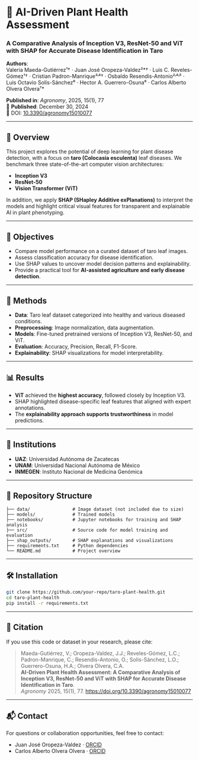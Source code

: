 # 🌿 AI-Driven Plant Health Assessment  
### A Comparative Analysis of Inception V3, ResNet-50 and ViT with SHAP for Accurate Disease Identification in Taro

**Authors**:  
Valeria Maeda-Gutiérrez¹† · Juan José Oropeza-Valdez²*† · Luis C. Reveles-Gómez¹† · Cristian Padron-Manrique³˒⁴† · Osbaldo Resendis-Antonio²˒⁴˒⁵ · Luis Octavio Solís-Sánchez⁶ · Hector A. Guerrero-Osuna⁶ · Carlos Alberto Olvera Olvera⁷*

**Published in**: *Agronomy*, 2025, 15(1), 77  
📅 **Published**: December 30, 2024  
🔗 DOI: [10.3390/agronomy15010077](https://doi.org/10.3390/agronomy15010077)

---

## 📌 Overview

This project explores the potential of deep learning for plant disease detection, with a focus on **taro (Colocasia esculenta)** leaf diseases. We benchmark three state-of-the-art computer vision architectures:

- **Inception V3**
- **ResNet-50**
- **Vision Transformer (ViT)**

In addition, we apply **SHAP (SHapley Additive exPlanations)** to interpret the models and highlight critical visual features for transparent and explainable AI in plant phenotyping.

---

## 🚀 Objectives

- Compare model performance on a curated dataset of taro leaf images.
- Assess classification accuracy for disease identification.
- Use SHAP values to uncover model decision patterns and explainability.
- Provide a practical tool for **AI-assisted agriculture and early disease detection**.

---

## 🧠 Methods

- **Data**: Taro leaf dataset categorized into healthy and various diseased conditions.
- **Preprocessing**: Image normalization, data augmentation.
- **Models**: Fine-tuned pretrained versions of Inception V3, ResNet-50, and ViT.
- **Evaluation**: Accuracy, Precision, Recall, F1-Score.
- **Explainability**: SHAP visualizations for model interpretability.

---

## 📊 Results

- **ViT** achieved the **highest accuracy**, followed closely by Inception V3.
- SHAP highlighted disease-specific leaf features that aligned with expert annotations.
- The **explainability approach supports trustworthiness** in model predictions.

---

## 📍 Institutions

- **UAZ**: Universidad Autónoma de Zacatecas  
- **UNAM**: Universidad Nacional Autónoma de México  
- **INMEGEN**: Instituto Nacional de Medicina Genómica  

---

## 📁 Repository Structure

```
├── data/                # Image dataset (not included due to size)
├── models/              # Trained models
├── notebooks/           # Jupyter notebooks for training and SHAP analysis
├── src/                 # Source code for model training and evaluation
├── shap_outputs/        # SHAP explanations and visualizations
├── requirements.txt     # Python dependencies
└── README.md            # Project overview
```

---

## 🛠️ Installation

```bash
git clone https://github.com/your-repo/taro-plant-health.git
cd taro-plant-health
pip install -r requirements.txt
```

---

## 📌 Citation

If you use this code or dataset in your research, please cite:

> Maeda-Gutiérrez, V.; Oropeza-Valdez, J.J.; Reveles-Gómez, L.C.; Padron-Manrique, C.; Resendis-Antonio, O.; Solís-Sánchez, L.O.; Guerrero-Osuna, H.A.; Olvera Olvera, C.A.  
> **AI-Driven Plant Health Assessment: A Comparative Analysis of Inception V3, ResNet-50 and ViT with SHAP for Accurate Disease Identification in Taro**.  
> *Agronomy* 2025, 15(1), 77. https://doi.org/10.3390/agronomy15010077

---

## 📬 Contact

For questions or collaboration opportunities, feel free to contact:

- Juan José Oropeza-Valdez · [ORCID](https://orcid.org/)  
- Carlos Alberto Olvera Olvera · [ORCID](https://orcid.org/)
